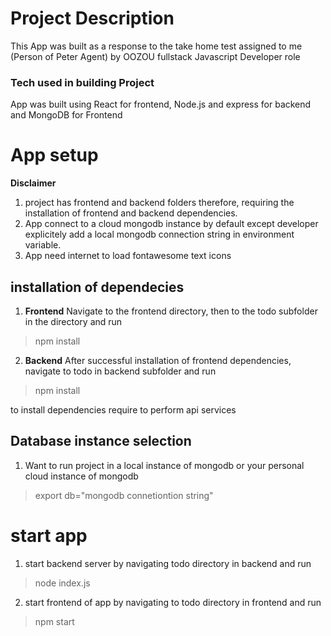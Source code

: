 # Project Description
This App was built as a response to the take home test 
assigned to me (Person of Peter Agent) by OOZOU 
fullstack Javascript Developer role

### Tech used in building Project
App was built using React for frontend, Node.js and express
for backend and MongoDB for Frontend

# App setup
**Disclaimer** 
1. project has frontend and backend folders therefore,
requiring the installation of frontend and backend dependencies.
2. App connect to a cloud mongodb instance by default except
developer explicitely add a local mongodb connection string in 
environment variable.
3. App need internet to load fontawesome text icons

## installation of dependecies
1. **Frontend**
Navigate to the frontend directory, then to the todo subfolder in the 
directory and run

> npm install

2. **Backend** 
After successful installation of frontend dependencies, navigate to todo in
backend subfolder and run

> npm install

to install dependencies require to perform api services

## Database instance selection
1. Want to run project in a local instance of
mongodb or your personal cloud instance of mongodb

> export db="mongodb connetiontion string"

# start app
1. start backend server by navigating todo directory in backend
and run

> node index.js

2. start frontend of app by navigating to todo directory in frontend
and run

> npm start
